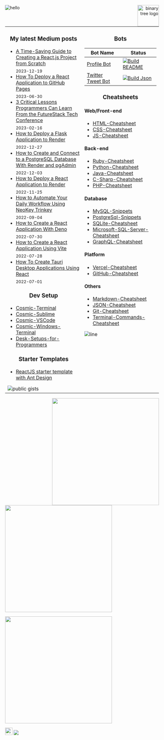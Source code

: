 <!-- Continuous Improvement Programme - CIP -->


<div>
<img src="https://user-images.githubusercontent.com/1612112/213943678-c34cb1a9-94f9-4be0-86dd-8e2227fa4b8c.gif" alt="hello" align="left">
<!-- https://cyber.dabamos.de/88x31/hell0.gif -->

<div align="right">
 
<a href="https://binarytree.dev/" target="_blank">
  <img src="https://github.com/lifeparticle/lifeparticle/blob/master/gh_social.png" alt="binary tree logo" height="70" align="right"/>
</a>

</div>

</div>

<table>
<tr>
<td width="50%" valign="top">

<h3 align="center"> My latest Medium posts </h3>

<!-- blog starts -->
* [A Time-Saving Guide to Creating a React.js Project from Scratch](https://javascript.plainenglish.io/a-time-saving-guide-to-creating-a-react-js-project-from-scratch-50a8b4db1bed?source=rss-4430950b9342------2) <br/> <sub>2023-12-19</sub>
* [How To Deploy a React Application to GitHub Pages](https://javascript.plainenglish.io/how-to-deploy-a-react-application-to-github-pages-e4f8890e1213?source=rss-4430950b9342------2) <br/> <sub>2023-06-30</sub>
* [3 Critical Lessons Programmers Can Learn From the FutureStack Tech Conference](https://levelup.gitconnected.com/3-critical-lessons-programmers-can-learn-from-the-futurestack-tech-conference-4188c14edb11?source=rss-4430950b9342------2) <br/> <sub>2023-02-16</sub>
* [How to Deploy a Flask Application to Render](https://python.plainenglish.io/how-to-deploy-a-flask-application-to-render-2a70e4d55919?source=rss-4430950b9342------2) <br/> <sub>2022-12-27</sub>
* [How to Create and Connect to a PostgreSQL Database With Render and pgAdmin](https://medium.com/geekculture/how-to-create-and-connect-to-a-postgresql-database-with-render-and-pgadmin-577b326fd19d?source=rss-4430950b9342------2) <br/> <sub>2022-12-03</sub>
* [How to Deploy a React Application to Render](https://javascript.plainenglish.io/how-to-deploy-a-react-application-to-render-611ef3aca84a?source=rss-4430950b9342------2) <br/> <sub>2022-11-25</sub>
* [How to Automate Your Daily Workflow Using NeoKey Trinkey](https://medium.com/geekculture/how-to-automate-your-daily-workflow-using-neokey-trinkey-7a619597f0e7?source=rss-4430950b9342------2) <br/> <sub>2022-09-04</sub>
* [How to Create a React Application With Deno](https://medium.com/geekculture/how-to-create-a-react-application-with-deno-4518db39c5ab?source=rss-4430950b9342------2) <br/> <sub>2022-07-30</sub>
* [How to Create a React Application Using Vite](https://javascript.plainenglish.io/how-to-create-a-react-application-using-vite-cc3e9910a3f3?source=rss-4430950b9342------2) <br/> <sub>2022-07-28</sub>
* [How To Create Tauri Desktop Applications Using React](https://medium.com/geekculture/how-to-create-tauri-desktop-applications-using-react-8541e42b1f22?source=rss-4430950b9342------2) <br/> <sub>2022-07-01</sub>
<!-- blog ends -->
     
<h3 align="center"> Dev Setup </h3>

<div align="left">


- [Cosmic-Terminal](https://github.com/lifeparticle/Cosmic-Terminal)
- [Cosmic-Sublime](https://github.com/lifeparticle/Cosmic-Sublime)
- [Cosmic-VSCode](https://github.com/lifeparticle/Cosmic-VSCode)
- [Cosmic-Windows-Terminal](https://github.com/lifeparticle/Cosmic-Windows-Terminal)
- [Desk-Setups-for-Programmers](https://github.com/lifeparticle/Desk-Setups-for-Programmers)

<!-- | [Cosmic-Mac](https://github.com/lifeparticle/Cosmic-Mac)    | -->
</div>

<h3 align="center"> Starter Templates </h3>

- [ReactJS starter template with Ant Design](https://github.com/lifeparticle/reactjs-starter-template-antd)


[<img align="left" src="https://gist-count.vercel.app/api?username=lifeparticle" alt="public gists">][gist]

</td>

     
<td width="50%" valign="top">

<h3 align="center"> Bots </h3>

<div align="center">
     
| Bot Name    | Status      |
| ----------- | ----------- |
| [Profile Bot](https://github.com/lifeparticle/lifeparticle/blob/master/build_readme.py)          | [![Build README](https://github.com/lifeparticle/lifeparticle/actions/workflows/python-app.yml/badge.svg)](https://github.com/lifeparticle/lifeparticle/actions/workflows/python-app.yml)       |
| [Twitter Tweet Bot](https://github.com/lifeparticle/twitter-tweet-bot/blob/main/build_json.py)   | [![Build Json](https://github.com/lifeparticle/twitter-tweet-bot/actions/workflows/python-app.yml/badge.svg)](https://github.com/lifeparticle/twitter-tweet-bot/actions/workflows/python-app.yml)        |

</div>

<h3 align="center"> Cheatsheets </h3>

<div align="left">

#### Web/Front-end

- [HTML-Cheatsheet](https://github.com/lifeparticle/HTML-Cheatsheet)                                 
- [CSS-Cheatsheet](https://github.com/lifeparticle/CSS-Cheatsheet)                                   
- [JS-Cheatsheet](https://github.com/lifeparticle/JS-Cheatsheet) 

#### Back-end 

- [Ruby-Cheatsheet](https://github.com/lifeparticle/Ruby-Cheatsheet)                                 
- [Python-Cheatsheet](https://github.com/lifeparticle/Python-Cheatsheet)                             
- [Java-Cheatsheet](https://github.com/lifeparticle/Java-Cheatsheet)                                 
- [C-Sharp-Cheatsheet](https://github.com/lifeparticle/C-Sharp-Cheatsheet)                           
- [PHP-Cheatsheet](https://github.com/lifeparticle/PHP-Cheatsheet)                                   

#### Database

- [MySQL-Snippets](https://github.com/lifeparticle/MySQL-Snippets)                                   
- [PostgreSql-Snippets](https://github.com/lifeparticle/PostgreSql-Snippets)                         
- [SQLite-Cheatsheet](https://github.com/lifeparticle/SQLite-Cheatsheet)                             
- [Microsoft-SQL-Server-Cheatsheet](https://github.com/lifeparticle/Microsoft-SQL-Server-Cheatsheet) 
- [GraphQL-Cheatsheet](https://github.com/lifeparticle/GraphQL-Cheatsheet)                           

#### Platform

- [Vercel-Cheatsheet](https://github.com/lifeparticle/Vercel-Cheatsheet)
- [GitHub-Cheatsheet](https://github.com/lifeparticle/GitHub-Cheatsheet)

#### Others

- [Markdown-Cheatsheet](https://github.com/lifeparticle/Markdown-Cheatsheet)                         
- [JSON-Cheatsheet](https://github.com/lifeparticle/JSON-Cheatsheet)                                 
- [Git-Cheatsheet](https://github.com/lifeparticle/Git-Cheatsheet)                                   
- [Terminal-Commands-Cheatsheet](https://github.com/lifeparticle/Terminal-Commands-Cheatsheet)            

</div>

![line](https://user-images.githubusercontent.com/1612112/89610802-d9f02000-d8be-11ea-873f-aa51c23073e5.png)
</td>
</tr>

</table>

<div>
<a href="https://github.com/anuraghazra/github-readme-stats"><img src="https://github-readme-stats.vercel.app/api?username=lifeparticle&theme=dark&show_icons=true" width="350" align="right" /></a>
<a href="https://git.io/streak-stats"><img src="http://github-readme-streak-stats.herokuapp.com?user=lifeparticle&theme=highcontrast&hide_border=true" width="350" /></a>
</div>

<!-- programmer_humor_img starts -->
<a href="https://imgur.com/r/ProgrammerHumor/DdWSj4h"><img max-height="400" width="350" src="https://i.imgur.com/DdWSj4h.jpg"></a>
<!-- programmer_humor_img ends -->

[<img height="24" width="24" src="https://cdn.jsdelivr.net/npm/simple-icons@4.8.0/icons/linktree.svg" />][linktree]
![](https://komarev.com/ghpvc/?username=lifeparticle&style=flat&color=313131&label=views)
     
[linktree]: https://linktr.ee/lifeparticle
[gist]: https://gist.github.com/lifeparticle
[aurthohin]: https://github.com/lifeparticle/Aurthohin
